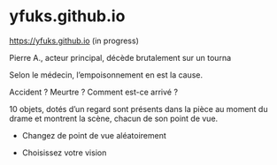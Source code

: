 # yfuks.github.io
https://yfuks.github.io (in progress)

Pierre A., acteur principal, décède brutalement sur un tourna

Selon le médecin, l’empoisonnement en est la cause.

Accident ? Meurtre ? Comment est-ce arrivé ?

10 objets, dotés d’un regard sont présents dans la pièce au moment du drame et montrent la scène, chacun de son point de vue.

- Changez de point de vue aléatoirement

- Choisissez votre vision
